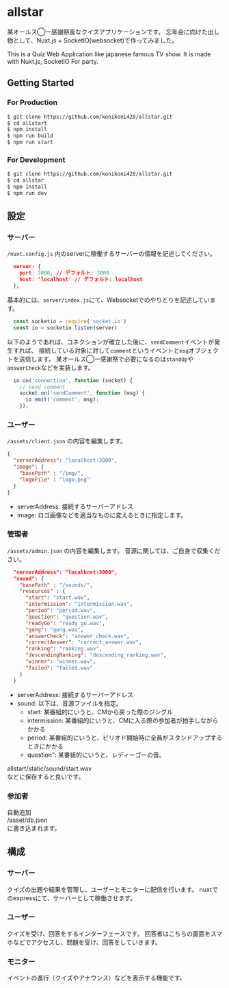 # allstar

某オールス◯ー感謝祭風なクイズアプリケーションです。
忘年会に向けた出し物として、Nuxt.js + SocketIO(websocket)で作ってみました。

This is a Quiz Web Application like japanese famous TV show.
It is made with Nuxt.js, SocketIO For party.

## Getting Started

### For Production

```bash
$ git clone https://github.com/konikoni428/allstar.git
$ cd allstart
$ npm install
$ npm run build
$ npm run start 
```
### For Development

```bash
$ git clone https://github.com/konikoni428/allstar.git
$ cd allstar
$ npm install
$ npm run dev
```

## 設定

### サーバー

`/nuxt.config.js` 内のserverに稼働するサーバーの情報を記述してください。

```json
  server: {
    port: 3000, // デフォルト: 3000
    host: 'localhost' // デフォルト: localhost
  },
```

基本的には、`server/index.js`にて、Websocketでのやりとりを記述しています。

```js
  const socketio = require('socket.io')
  const io = socketio.listen(server)
```

以下のようであれば、コネクションが確立した後に、`sendComment`イベントが発生すれば、
接続している対象に対して`comment`というイベントと`msg`オブジェクトを送信します。
某オールス◯ー感謝祭で必要になるのは`standUp`や`answerCheck`などを実装します。

```js
  io.on('connection', function (socket) {
    // send comment
    socket.on('sendComment', function (msg) {
      io.emit('comment', msg);
    });
```

### ユーザー

`/assets/client.json` の内容を編集します。

```json
{
  "serverAddress": "localhost:3000",
  "image": {
    "basePath" : "/img/",
    "logoFile" : "logo.png"
  }
}
```

* serverAddress: 接続するサーバーアドレス
* image: ロゴ画像などを適当なものに変えるときに指定します。

### 管理者

`/assets/admin.json` の内容を編集します。
音源に関しては、ご自身で収集ください。

```json
  "serverAddress": "localhost:3000",
  "sound": {
    "basePath" : "/sounds/",
    "resources" : {
      "start": "start.wav",
      "intermission": "intermission.wav",
      "period": "period.wav",
      "question": "question.wav",
      "readyGo": "ready_go.wav",
      "gong": "gong.wav",
      "answerCheck": "answer_check.wav",
      "correctAnswer": "correct_answer.wav",
      "ranking": "ranking.wav",
      "descendingRanking": "descending_ranking.wav",
      "winner": "winner.wav",
      "failed": "failed.wav"
    }
  }
```

* serverAddress: 接続するサーバーアドレス
* sound: 以下は、音源ファイルを指定。
  * start: 某番組的にいうと、CMから戻った際のジングル
  * intermission: 某番組的にいうと、CMに入る際の参加者が拍手しながらかかる
  * period: 某番組的にいうと、ピリオド開始時に全員がスタンドアップするときにかかる
  * question": 某番組的にいうと、レディーゴーの音。  
  
allstart/static/sound/start.wav  
などに保存すると良いです。


### 参加者

自動追加  
/asset/db.json  
に書き込まれます。  

## 構成

### サーバー

クイズの出題や結果を管理し、ユーザーとモニターに配信を行います。
nuxtでのexpressにて、サーバーとして稼働させます。

### ユーザー

クイズを受け、回答をするインターフェースです。
回答者はこちらの画面をスマホなどでアクセスし、問題を受け、回答をしていきます。

### モニター

イベントの進行（クイズやアナウンス）などを表示する機能です。

<!-- `assets/members.js` に以下の形でログインメンバーを編集します。
* `name` は表示される名前です。
* `account` はログイン時に必要なアカウント名です。
* `status` は0,1で解答権の有無を管理します。
* オブジェクトのキーはIDとして使います。下の場合は、`1`がキーIDとなります。

```json
{
  "1": {
    "name": "まじろう",
    "account": "majirou",
    "status": 1
  }
}
``` -->
